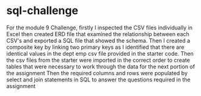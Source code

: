 # sql-challenge
For the module 9 Challenge, firstly I inspected the CSV  files individually in Excel then created ERD file that examined the relationship between each CSV's and exported a SQL file that showed the schema. Then I created a composite key by linking two primary keys as I identified that there are identical values in the dept emp csv file provided in the starter code.
Then the csv files from the starter were imported in the correct order to create tables that were necessary to work through the data for the next portion of the assignment
Then the required columns and rows were populated by select and join statements in SQL to answer the questions required in the assignment
